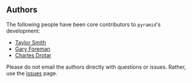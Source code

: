 ## Authors

The following people have been core contributors to `pyramid`'s development:

  * [Taylor Smith](https://github.com/tgsmith61591)
  * [Gary Foreman](https://github.com/garyForeman)
  * [Charles Drotar](https://github.com/charlesdrotar)

Please do not email the authors directly with questions or issues. Rather, use
the [issues](https://github.com/tgsmith61591/pyramid/issues) page.
